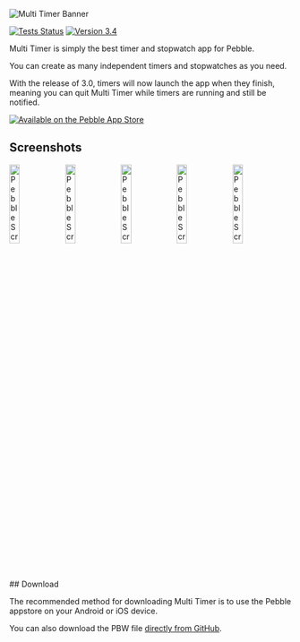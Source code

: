 ![Multi Timer Banner](https://raw.githubusercontent.com/smallstoneapps/multi-timer/master/marketing/banner_03.png)

[![Tests Status](https://img.shields.io/travis/smallstoneapps/multi-timer.svg?style=flat-square&label=tests)][travis] [![Version 3.4](https://img.shields.io/badge/version-3.4-blue.svg?style=flat-square)][appstore]

Multi Timer is simply the best timer and stopwatch app for Pebble.

You can create as many independent timers and stopwatches as you need.

With the release of 3.0, timers will now launch the app when they finish, meaning you can quit Multi Timer while timers are running and still be notified.

[![Available on the Pebble App Store](http://pblweb.com/badge/52d30a1d19412b4d84000025/black/medium/)][appstore]

## Screenshots

<img src="https://raw.githubusercontent.com/smallstoneapps/multi-timer/master/marketing/screenshots/3.0/multi-timer_3.0_01.png" width="19%" alt="Pebble Screenshot #1" />
<img src="https://raw.githubusercontent.com/smallstoneapps/multi-timer/master/marketing/screenshots/3.0/multi-timer_3.0_02.png" width="19%" alt="Pebble Screenshot #2" />
<img src="https://raw.githubusercontent.com/smallstoneapps/multi-timer/master/marketing/screenshots/3.0/multi-timer_3.0_03.png" width="19%" alt="Pebble Screenshot #3" />
<img src="https://raw.githubusercontent.com/smallstoneapps/multi-timer/master/marketing/screenshots/3.0/multi-timer_3.0_04.png" width="19%" alt="Pebble Screenshot #4" />
<img src="https://raw.githubusercontent.com/smallstoneapps/multi-timer/master/marketing/screenshots/3.0/multi-timer_3.0_05.png" width="19%" alt="Pebble Screenshot #5" />
## Download

The recommended method for downloading Multi Timer is to use the Pebble appstore on your Android or iOS device.

You can also download the PBW file [directly from GitHub][download-pbw].

[appstore]: https://apps.getpebble.com/applications/52d30a1d19412b4d84000025
[travis]: https://travis-ci.org/smallstoneapps/multi-timer/
[download-pbw]: https://github.com/smallstoneapps/multi-timer/releases/download/v3.4/multi-timer.pbw
